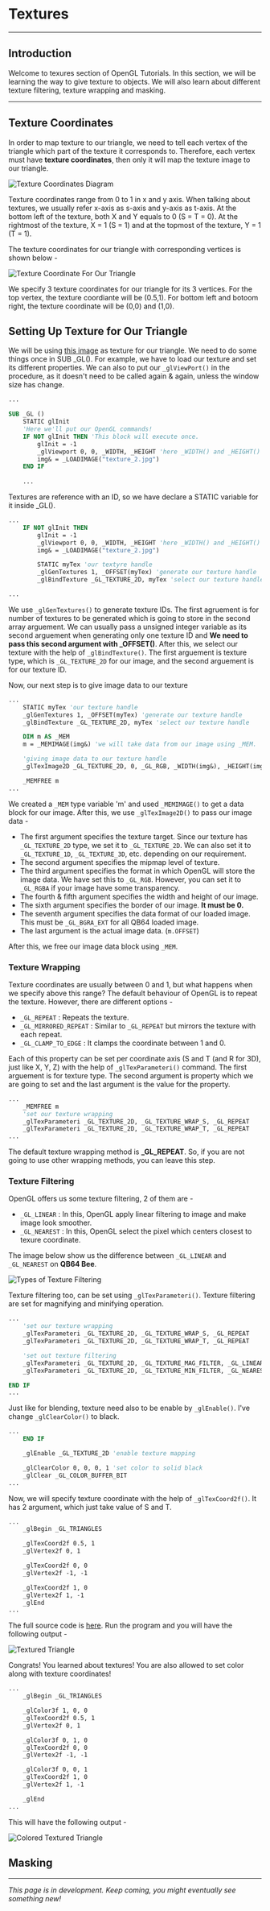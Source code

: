 # Textures

***

## Introduction
Welcome to texures section of OpenGL Tutorials. In this section, we will be learning the way to give texture to objects.
We will also learn about different texture filtering, texture wrapping and masking.

***

## Texture Coordinates
In order to map texture to our triangle, we need to tell each vertex of the triangle which part of the texture it corresponds to. 
Therefore, each vertex must have **texture coordinates**, then only it will map the texture image to our triangle. 

![Texture Coordinates Diagram](https://ashishkingdom.github.io/OpenGL-Tutorials/images/textures/tex_coord_1.png)

Texture coordinates range from 0 to 1 in x and y axis. When talking about textures, we usually refer x-axis as s-axis and y-axis as
t-axis. At the bottom left of the texture, both X and Y equals to 0 (S = T = 0). At the rightmost of the texture, X = 1 (S = 1) and
at the topmost of the texture, Y = 1 (T = 1).

The texture coordinates for our triangle with corresponding vertices is shown below -

![Texture Coordinate For Our Triangle](https://ashishkingdom.github.io/OpenGL-Tutorials/images/textures/tex_coord_2.png)

We specify 3 texture coordinates for our triangle for its 3 vertices. For the top vertex, the texture coordiante will be (0.5,1). For bottom left and botoom right, the texture coordinate will be (0,0) and (1,0).

## Setting Up Texture for Our Triangle

We will be using [this image](https://ashishkingdom.github.io/OpenGL-Tutorials/images/textures/texture_2.jpg) as texture for our triangle. We need to do some things once in SUB \_GL(). For example, we have to load our texture and set its different properties. We can also to put our `_glViewPort()` in the procedure, as it doesn't need to be called again & again, unless the window size has change.

```vb
...

SUB _GL ()
    STATIC glInit
    'Here we'll put our OpenGL commands!
    IF NOT glInit THEN 'This block will execute once.
        glInit = -1 
        _glViewport 0, 0, _WIDTH, _HEIGHT 'here _WIDTH() and _HEIGHT() gives the width and height of our window.
        img& = _LOADIMAGE("texture_2.jpg")
    END IF
    
    ...
```

Textures are reference with an ID, so we have declare a STATIC variable for it inside \_GL().

```vb
...
    IF NOT glInit THEN
        glInit = -1
        _glViewport 0, 0, _WIDTH, _HEIGHT 'here _WIDTH() and _HEIGHT() gives the width and height of our window.
        img& = _LOADIMAGE("texture_2.jpg")

        STATIC myTex 'our textyre handle
        _glGenTextures 1, _OFFSET(myTex) 'generate our texture handle
        _glBindTexture _GL_TEXTURE_2D, myTex 'select our texture handle

...
```
We use `_glGenTextures()` to generate texture IDs. The first agruement is for number of textures to be generated which is going to store in the second array arguement. We can usually pass a unsigned integer variable as its second arguement when generating only one texture ID and **We need to pass this second argument with \_OFFSET()**. After this, we select our texture with the help of `_glBindTexture()`. The first arguement is texture type, which is `_GL_TEXTURE_2D` for our image, and the second arguement is for our texture ID.

Now, our next step is to give image data to our texture

```vb
...
    STATIC myTex 'our texture handle
    _glGenTextures 1, _OFFSET(myTex) 'generate our texture handle
    _glBindTexture _GL_TEXTURE_2D, myTex 'select our texture handle

    DIM m AS _MEM
    m = _MEMIMAGE(img&) 'we will take data from our image using _MEM.

    'giving image data to our texture handle
    _glTexImage2D _GL_TEXTURE_2D, 0, _GL_RGB, _WIDTH(img&), _HEIGHT(img&), 0, _GL_BGRA_EXT, _GL_UNSIGNED_BYTE, m.OFFSET

    _MEMFREE m 
...
```

We created a `_MEM` type variable 'm' and used `_MEMIMAGE()` to get a data block for our image. After this, we use `_glTexImage2D()` to pass our image data -
- The first argument specifies the texture target. Since our texture has `_GL_TEXTURE_2D` type, we set it to `_GL_TEXTURE_2D`. We can also set it to `_GL_TEXTURE_1D`, `_GL_TEXTURE_3D`, etc. depending on our requirement. 
- The second argument specifies the mipmap level of texture.
- The third argument specifies the format in which OpenGL will store the image data. We have set this to `_GL_RGB`. However, you can set it to `_GL_RGBA` if your image have some transparency.
- The fourth & fifth argument specifies the width and height of our image.
- The sixth argument specifies the border of our image. **It must be 0.**
- The seventh argument specifies the data format of our loaded image. This must be `_GL_BGRA_EXT` for all QB64 loaded image.
- The last argument is the actual image data. (`m.OFFSET`)

After this, we free our image data block using `_MEM`.

### Texture Wrapping

Texture coordinates are usually between 0 and 1, but what happens when we specify above this range? The default behaviour of OpenGL is to repeat the texture. However, there are different options -
- `_GL_REPEAT` : Repeats the texture.
- `_GL_MIRRORED_REPEAT` : Similar to `_GL_REPEAT` but mirrors the texture with each repeat.
- `_GL_CLAMP_TO_EDGE` : It clamps the coordinate between 1 and 0.

Each of this property can be set per coordinate axis (S and T (and R for 3D), just like X, Y, Z) with the help of `_glTexParameteri()` command. The first arguement is for texture type. The second argument is property which we are going to set and the last argument is the value for the property.

```vb
...
    _MEMFREE m
    'set our texture wrapping
    _glTexParameteri _GL_TEXTURE_2D, _GL_TEXTURE_WRAP_S, _GL_REPEAT
    _glTexParameteri _GL_TEXTURE_2D, _GL_TEXTURE_WRAP_T, _GL_REPEAT
...
```

<div class="hint-box">
    The default texture wrapping method is <b>_GL_REPEAT</b>. So, if you are not going to use other wrapping methods, you can leave this step.
</div>

### Texture Filtering

OpenGL offers us some texture filtering, 2 of them are -
- `_GL_LINEAR` : In this, OpenGL apply linear filtering to image and make image look smoother.
- `_GL_NEAREST` : In this, OpenGL select the pixel which centers closest to texure coordinate.

The image below show us the difference between `_GL_LINEAR` and `_GL_NEAREST` on **QB64 Bee**.

![Types of Texture Filtering](https://ashishkingdom.github.io/OpenGL-Tutorials/images/textures/filtering_result.png)

Texture filtering too, can be set using `_glTexParameteri()`. Texture filtering are set for magnifying and minifying operation.

```vb
...
    'set our texture wrapping
    _glTexParameteri _GL_TEXTURE_2D, _GL_TEXTURE_WRAP_S, _GL_REPEAT
    _glTexParameteri _GL_TEXTURE_2D, _GL_TEXTURE_WRAP_T, _GL_REPEAT

    'set out texture filtering
    _glTexParameteri _GL_TEXTURE_2D, _GL_TEXTURE_MAG_FILTER, _GL_LINEAR 'for scaling up
    _glTexParameteri _GL_TEXTURE_2D, _GL_TEXTURE_MIN_FILTER, _GL_NEAREST 'for scaling down

END IF
...
```

Just like for blending, texture need also to be enable by `_glEnable()`. I've change `_glClearColor()` to black.

```vb
...
    END IF

    _glEnable _GL_TEXTURE_2D 'enable texture mapping

    _glClearColor 0, 0, 0, 1 'set color to solid black
    _glClear _GL_COLOR_BUFFER_BIT
...
```

Now, we will specify texture coordinate with the help of `_glTexCoord2f()`. It has 2 argument, which just take value of S and T.

```vb
...
    _glBegin _GL_TRIANGLES

    _glTexCoord2f 0.5, 1
    _glVertex2f 0, 1

    _glTexCoord2f 0, 0
    _glVertex2f -1, -1

    _glTexCoord2f 1, 0
    _glVertex2f 1, -1
    _glEnd
...
```

The full source code is [here](https://ashishkingdom.github.io/OpenGL-Tutorials/textures/code-0.md). Run the program and you will have the following output -

![Textured Triangle](https://ashishkingdom.github.io/OpenGL-Tutorials/images/textures/textured_triangle.png)

Congrats! You learned about textures! You are also allowed to set color along with texture coordinates!

```vb
...
    _glBegin _GL_TRIANGLES

    _glColor3f 1, 0, 0
    _glTexCoord2f 0.5, 1
    _glVertex2f 0, 1

    _glColor3f 0, 1, 0
    _glTexCoord2f 0, 0
    _glVertex2f -1, -1

    _glColor3f 0, 0, 1
    _glTexCoord2f 1, 0
    _glVertex2f 1, -1

    _glEnd
...
```

This will have the following output -

![Colored Textured Triangle](https://ashishkingdom.github.io/OpenGL-Tutorials/images/textures/colored_textured_triangle.png)

## Masking

***

_This page is in development. Keep coming, you might eventually see something new!_
